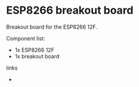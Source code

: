 # ESP8266 breakout board

Breakout board for the ESP8266 12F.

Component list:
- 1x ESP8266 12F
- 1x breakout board


links
- []()

